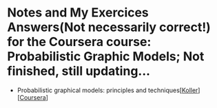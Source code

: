 # Notes and My Exercices Answers(Not necessarily correct!) for the Coursera course: Probabilistic Graphic Models; Not finished, still updating...

- Probabilistic graphical models: principles and techniques[[Koller](http://pgm.stanford.edu/)][[Coursera](https://www.coursera.org/specializations/probabilistic-graphical-models)]
